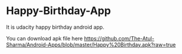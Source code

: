 # Happy-Birthday-App 
  It is udacity happy birthday android app.
  
  You can download apk file here
  https://github.com/The-Atul-Sharma/Android-Apps/blob/master/Happy%20Birthday.apk?raw=true
